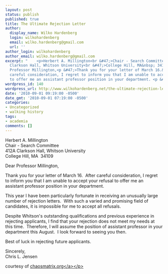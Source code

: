 ```yaml
---
layout: post
status: publish
published: true
title: The Ultimate Rejection Letter
author:
  display_name: Wilko Hardenberg
  login: wilkohardenberg
  email: wilko.hardenberg@gmail.com
  url: ''
author_login: wilkohardenberg
author_email: wilko.hardenberg@gmail.com
excerpt: "    <p>Herbert A. Millington<br &#47;>Chair - Search Committee<br &#47;>412A
  Clarkson Hall, Whitson University<br &#47;>College Hill, MA&nbsp; 34109<p &#47;>Dear
  Professor Millington,<p &#47;>Thank you for your letter of March 16.&nbsp; After
  careful consideration, I regret to inform you that I am unable to accept your refusal
  to offer me an assistant professor position in your department. <p &#47;>"
wordpress_id: 140
wordpress_url: http://www.wilkohardenberg.net/the-ultimate-rejection-letter/
date: '2010-09-01 09:19:00 -0500'
date_gmt: '2010-09-01 07:19:00 -0500'
categories:
- Uncategorized
- walking history
tags:
- academia
comments: []
---
```

<p>Herbert A. Millington<br &#47;>Chair - Search Committee<br &#47;>412A Clarkson Hall, Whitson University<br &#47;>College Hill, MA&nbsp; 34109
<p &#47;>Dear Professor Millington,
<p &#47;>Thank you for your letter of March 16.&nbsp; After careful consideration, I regret to inform you that I am unable to accept your refusal to offer me an assistant professor position in your department.
<p &#47;><a id="more"></a><a id="more-140"></a> This year I have been particularly fortunate in receiving an unusually large number of rejection letters.&nbsp; With such a varied and promising field of candidates, it is impossible for me to accept all refusals.
<p &#47;> Despite Whitson's outstanding qualifications and previous experience in rejecting applicants, I find that your rejection does not meet my needs at this time.&nbsp; Therefore, I will assume the position of assistant professor in your department this August.&nbsp; I look forward to seeing you then.
<p &#47;> Best of luck in rejecting future applicants.
<p &#47;>Sincerely,<br &#47;>Chris L. Jensen
<p &#47;>courtesy of&nbsp;<a href="http:&#47;&#47;www.chaosmatrix.org&#47;library&#47;humor&#47;reject.html">chaosmatrix.org<&#47;a><&#47;p></p>
